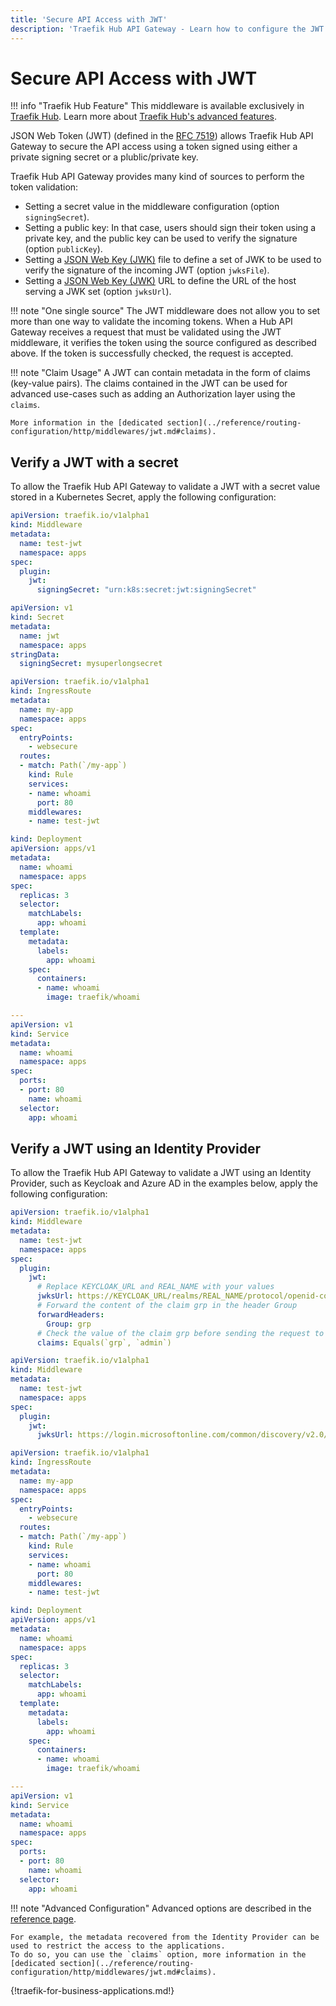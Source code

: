 ```yaml
---
title: 'Secure API Access with JWT'
description: 'Traefik Hub API Gateway - Learn how to configure the JWT Authentication middleware for Ingress management.'
---
```


# Secure API Access with JWT

!!! info "Traefik Hub Feature"
    This middleware is available exclusively in [Traefik Hub](https://traefik.io/traefik-hub/). Learn more about [Traefik Hub's advanced features](https://doc.traefik.io/traefik-hub/api-gateway/intro).

JSON Web Token (JWT) (defined in the [RFC 7519](https://tools.ietf.org/html/rfc7519)) allows
Traefik Hub API Gateway to secure the API access using a token signed using either a private signing secret or a plublic/private key.

Traefik Hub API Gateway provides many kind of sources to perform the token validation:

- Setting a secret value in the middleware configuration (option `signingSecret`).
- Setting a public key: In that case, users should sign their token using a private key, and the public key can be used to verify the signature (option `publicKey`).
- Setting a [JSON Web Key (JWK)](https://datatracker.ietf.org/doc/html/rfc7517) file to define a set of JWK to be used to verify the signature of the incoming JWT (option `jwksFile`).
- Setting a [JSON Web Key (JWK)](https://datatracker.ietf.org/doc/html/rfc7517) URL to define the URL of the host serving a JWK set (option `jwksUrl`).

!!! note "One single source"
    The JWT middleware does not allow you to set more than one way to validate the incoming tokens.
    When a Hub API Gateway receives a request that must be validated using the JWT middleware, it verifies the token using the source configured as described above.
    If the token is successfully checked, the request is accepted.

!!! note "Claim Usage"
    A JWT can contain metadata in the form of claims (key-value pairs).
    The claims contained in the JWT can be used for advanced use-cases such as adding an Authorization layer using the `claims`.

    More information in the [dedicated section](../reference/routing-configuration/http/middlewares/jwt.md#claims).

## Verify a JWT with a secret

To allow the Traefik Hub API Gateway to validate a JWT with a secret value stored in a Kubernetes Secret, apply the following configuration:

```yaml tab="Middleware JWT"
apiVersion: traefik.io/v1alpha1
kind: Middleware
metadata:
  name: test-jwt
  namespace: apps
spec:
  plugin:
    jwt:
      signingSecret: "urn:k8s:secret:jwt:signingSecret"
```

```yaml tab="Kubernetes Secret"
apiVersion: v1
kind: Secret
metadata:
  name: jwt
  namespace: apps
stringData:
  signingSecret: mysuperlongsecret
```

```yaml tab="IngressRoute"
apiVersion: traefik.io/v1alpha1
kind: IngressRoute
metadata:
  name: my-app
  namespace: apps
spec:
  entryPoints:
    - websecure
  routes:
  - match: Path(`/my-app`)
    kind: Rule
    services:
    - name: whoami
      port: 80
    middlewares:
    - name: test-jwt
```

```yaml tab="Service & Deployment"
kind: Deployment
apiVersion: apps/v1
metadata:
  name: whoami
  namespace: apps
spec:
  replicas: 3
  selector:
    matchLabels:
      app: whoami
  template:
    metadata:
      labels:
        app: whoami
    spec:
      containers:
      - name: whoami
        image: traefik/whoami

---
apiVersion: v1
kind: Service
metadata:
  name: whoami
  namespace: apps
spec:
  ports:
  - port: 80
    name: whoami
  selector:
    app: whoami
```

## Verify a JWT using an Identity Provider

To allow the Traefik Hub API Gateway to validate a JWT using an Identity Provider, such as Keycloak and Azure AD in the examples below, apply the following configuration:

```yaml tab="JWKS with Keycloak URL"
apiVersion: traefik.io/v1alpha1
kind: Middleware
metadata:
  name: test-jwt
  namespace: apps
spec:
  plugin:
    jwt:
      # Replace KEYCLOAK_URL and REAL_NAME with your values
      jwksUrl: https://KEYCLOAK_URL/realms/REAL_NAME/protocol/openid-connect/certs
      # Forward the content of the claim grp in the header Group
      forwardHeaders:
        Group: grp
      # Check the value of the claim grp before sending the request to the backend
      claims: Equals(`grp`, `admin`)
```

```yaml tab="JWKS with Azure AD URL"
apiVersion: traefik.io/v1alpha1
kind: Middleware
metadata:
  name: test-jwt
  namespace: apps
spec:
  plugin:
    jwt:
      jwksUrl: https://login.microsoftonline.com/common/discovery/v2.0/keys
```

```yaml tab="IngressRoute"
apiVersion: traefik.io/v1alpha1
kind: IngressRoute
metadata:
  name: my-app
  namespace: apps
spec:
  entryPoints:
    - websecure
  routes:
  - match: Path(`/my-app`)
    kind: Rule
    services:
    - name: whoami
      port: 80
    middlewares:
    - name: test-jwt
``` 

```yaml tab="Service & Deployment"
kind: Deployment
apiVersion: apps/v1
metadata:
  name: whoami
  namespace: apps
spec:
  replicas: 3
  selector:
    matchLabels:
      app: whoami
  template:
    metadata:
      labels:
        app: whoami
    spec:
      containers:
      - name: whoami
        image: traefik/whoami

---
apiVersion: v1
kind: Service
metadata:
  name: whoami
  namespace: apps
spec:
  ports:
  - port: 80
    name: whoami
  selector:
    app: whoami
```

!!! note "Advanced Configuration"
    Advanced options are described in the [reference page](../reference/routing-configuration/http/middlewares/jwt.md).

    For example, the metadata recovered from the Identity Provider can be used to restrict the access to the applications.
    To do so, you can use the `claims` option, more information in the [dedicated section](../reference/routing-configuration/http/middlewares/jwt.md#claims).

{!traefik-for-business-applications.md!}
